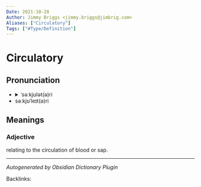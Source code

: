 ```yaml
---
Date: 2021-10-28
Author: Jimmy Briggs <jimmy.briggs@jimbrig.com>
Aliases: ["Circulatory"]
Tags: ["#Type/Definition"]
---
```


# Circulatory

## Pronunciation

- <details><summary>ˈsəːkjʊlət(ə)ri</summary><audio controls><source src="https://ssl.gstatic.com/dictionary/static/sounds/20200429/circulatory--_gb_1.8.mp3"></audio></details>
- səːkjʊˈleɪt(ə)ri

## Meanings

### Adjective

relating to the circulation of blood or sap.



***
*Autogenerated by Obsidian Dictionary Plugin*

Backlinks: